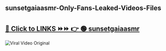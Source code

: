 
 ## sunsetgaiaasmr-Only-Fans-Leaked-Videos-Files

# <h2><a href="https://mediaupload.pro?sunsetgaiaasmr">🔗 Click to LINKS ⏩⏩ 👉 🟢 sunsetgaiaasmr </a></h2>

<a href="https://mediaupload.pro?sunsetgaiaasmr" rel="nofollow" data-target="animated-image.originalLink"><img src="https://i.ibb.co.com/xMMVF88/686577567.gif" alt="Viral Video Original" style="max-width: 100%; display: inline-block;" data-target="animated-image.originalImage"></a>